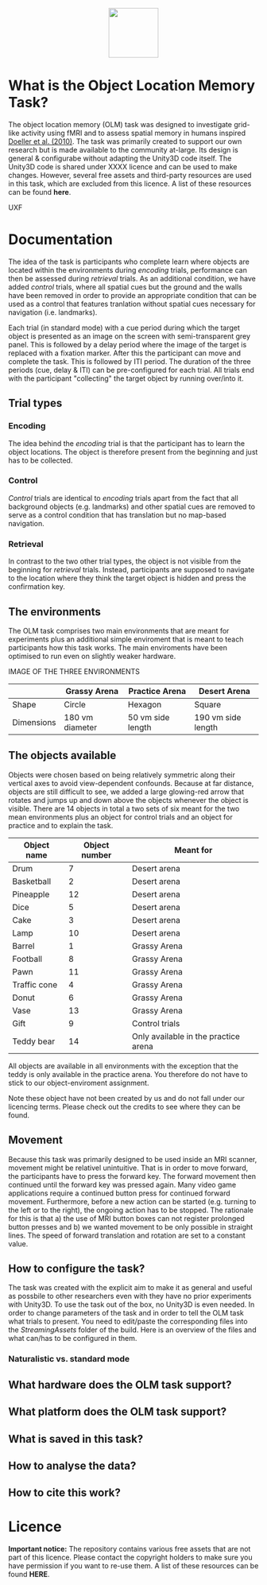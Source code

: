 <p align="center">
		<img src="Assets/otherImages/logo.png" width="100" height="100">
</p>

# What is the Object Location Memory Task?
The object location memory (OLM) task was designed to investigate grid-like activity using fMRI and to assess spatial memory in humans inspired [Doeller et al. (2010)](https://pubmed.ncbi.nlm.nih.gov/20090680/). The task was primarily created to support our own research but is made available to the community at-large. Its design is general & configurabe without adapting the Unity3D code itself. The Unity3D code is shared under XXXX licence and can be used to make changes. However, several free assets and third-party resources are used in this task, which are excluded from this licence. A list of these resources can be found __here__. 

UXF

# Documentation
The idea of the task is participants who complete learn where objects are located within the environments during _encoding_ trials, performance can then be assessed during _retrieval_ trials. As an additional condition, we have added _control_ trials, where all spatial cues but the ground and the walls have been removed in order to provide an appropriate condition that can be used as a control that features tranlation without spatial cues necessary for navigation (i.e. landmarks). 

Each trial (in standard mode) with a cue period during which the target object is presented as an image on the screen with semi-transparent grey panel. This is followed by a delay period where the image of the target is replaced with a fixation marker. After this the participant can move and complete the task. This is followed by ITI period. The duration of the three periods (cue, delay & ITI) can be pre-configured for each trial. All trials end with the participant "collecting" the target object by running over/into it. 

## Trial types
### Encoding
The idea behind the _encoding_ trial is that the participant has to learn the object locations. The object is therefore present from the beginning and just has to be collected. 

### Control
_Control_ trials are identical to _encoding_ trials apart from the fact that all background objects (e.g. landmarks) and other spatial cues are removed to serve as a control condition that has translation but no map-based navigation.  

### Retrieval
In contrast to the two other trial types, the object is not visible from the beginning for _retrieval_ trials. Instead, participants are supposed to navigate to the location where they think the target object is hidden and press the confirmation key. 

## The environments
The OLM task comprises two main environments that are meant for experiments plus an additional simple enviroment that is meant to teach participants how this task works. The main enviroments have been optimised to run even on slightly weaker hardware.

IMAGE OF THE THREE ENVIRONMENTS

|             | Grassy Arena | Practice Arena | Desert Arena |
| ----------- | ----------- | ----------- | ----------- |
| Shape | Circle | Hexagon | Square |
| Dimensions | 180 vm diameter | 50 vm side length| 190 vm side length |

## The objects available
Objects were chosen based on being relatively symmetric along their vertical axes to avoid view-dependent confounds. Because at far distance, objects are still difficult to see, we added a large glowing-red arrow that rotates and jumps up and down above the objects whenever the object is visible. There are 14 objects in total a two sets of six meant for the two mean environments plus an object for control trials and an object for practice and to explain the task. 

|Object name | Object number | Meant for |
| ----------- | ----------- | ----------- |
| Drum | 7 | Desert arena |
| Basketball | 2 | Desert arena  |
| Pineapple | 12| Desert arena  | 
| Dice | 5 | Desert arena  |
| Cake | 3 | Desert arena |
| Lamp | 10 | Desert arena  |
| Barrel | 1 | Grassy Arena |
| Football | 8 | Grassy Arena |
| Pawn | 11 | Grassy Arena |
| Traffic cone | 4 | Grassy Arena |
| Donut | 6  | Grassy Arena |
| Vase | 13 | Grassy Arena |
| Gift | 9 | Control trials |
| Teddy bear | 14 | Only available in the practice arena|

All objects are available in all environments with the exception that the teddy is only available in the practice arena. You therefore do not have to stick to our object-enviroment assignment. 

Note these object have not been created by us and do not fall under our licencing terms. Please check out the credits to see where they can be found. 

## Movement
Because this task was primarily designed to be used inside an MRI scanner, movement might be relativel unintuitive. That is in order to move forward, the participants have to press the forward key. The forward movement then continued until the forward key was pressed again. Many video game applications require a continued button press for continued forward movement. Furthermore, before a new action can be started (e.g. turning to the left or to the right), the ongoing action has to be stopped. The rationale for this is that a) the use of MRI button boxes can not register prolonged button presses and b) we wanted movement to be only possible in straight lines. The speed of forward translation and rotation are set to a constant value. 

## How to configure the task?
The task was created with the explicit aim to make it as general and useful as possbile to other researchers even with they have no prior experiments with Unity3D. To use the task out of the box, no Unity3D is even needed. In order to change parameters of the task and in order to tell the OLM task what trials to present. You need to edit/paste the corresponding files into the _StreamingAssets_ folder of the build. Here is an overview of the files and what can/has to be configured in them. 

### Naturalistic vs. standard mode

## What hardware does the OLM task support?

## What platform does the OLM task support? 

## What is saved in this task?

## How to analyse the data?

## How to cite this work?

# Licence 



__Important notice:__ The repository contains various free assets that are not 
part of this licence. Please contact the copyright holders to make sure you have
permission if you want to re-use them. A list of these resources can be found __HERE__. 